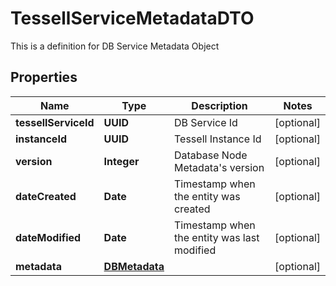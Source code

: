 

# TessellServiceMetadataDTO

This is a definition for DB Service Metadata Object

## Properties

Name | Type | Description | Notes
------------ | ------------- | ------------- | -------------
**tessellServiceId** | **UUID** | DB Service Id |  [optional]
**instanceId** | **UUID** | Tessell Instance Id |  [optional]
**version** | **Integer** | Database Node Metadata&#39;s version |  [optional]
**dateCreated** | **Date** | Timestamp when the entity was created |  [optional]
**dateModified** | **Date** | Timestamp when the entity was last modified |  [optional]
**metadata** | [**DBMetadata**](DBMetadata.md) |  |  [optional]



